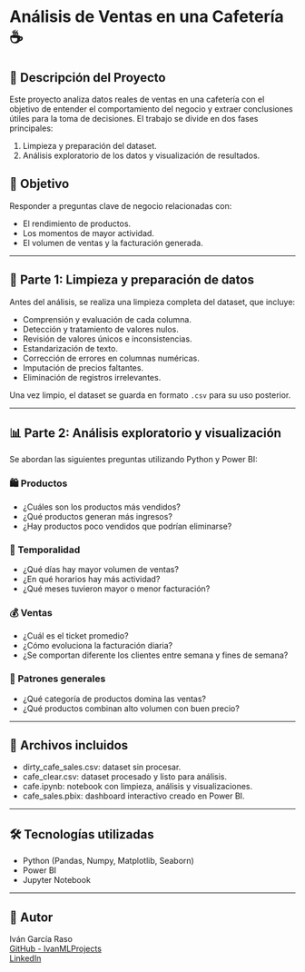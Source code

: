 # Análisis de Ventas en una Cafetería ☕

## 📌 Descripción del Proyecto
Este proyecto analiza datos reales de ventas en una cafetería con el objetivo de entender el comportamiento del negocio y extraer conclusiones útiles para la toma de decisiones. El trabajo se divide en dos fases principales:

1. Limpieza y preparación del dataset.
2. Análisis exploratorio de los datos y visualización de resultados.

## 🎯 Objetivo
Responder a preguntas clave de negocio relacionadas con:
- El rendimiento de productos.
- Los momentos de mayor actividad.
- El volumen de ventas y la facturación generada.

---

## 🧹 Parte 1: Limpieza y preparación de datos

Antes del análisis, se realiza una limpieza completa del dataset, que incluye:

- Comprensión y evaluación de cada columna.
- Detección y tratamiento de valores nulos.
- Revisión de valores únicos e inconsistencias.
- Estandarización de texto.
- Corrección de errores en columnas numéricas.
- Imputación de precios faltantes.
- Eliminación de registros irrelevantes.

Una vez limpio, el dataset se guarda en formato `.csv` para su uso posterior.

---

## 📊 Parte 2: Análisis exploratorio y visualización

Se abordan las siguientes preguntas utilizando Python y Power BI:

### 🛍️ Productos
- ¿Cuáles son los productos más vendidos?
- ¿Qué productos generan más ingresos?
- ¿Hay productos poco vendidos que podrían eliminarse?

### 📅 Temporalidad
- ¿Qué días hay mayor volumen de ventas?
- ¿En qué horarios hay más actividad?
- ¿Qué meses tuvieron mayor o menor facturación?

### 💰 Ventas
- ¿Cuál es el ticket promedio?
- ¿Cómo evoluciona la facturación diaria?
- ¿Se comportan diferente los clientes entre semana y fines de semana?

### 🔎 Patrones generales
- ¿Qué categoría de productos domina las ventas?
- ¿Qué productos combinan alto volumen con buen precio?

---

## 📁 Archivos incluidos
- dirty_cafe_sales.csv: dataset sin procesar.
- cafe_clear.csv: dataset procesado y listo para análisis.
- cafe.ipynb: notebook con limpieza, análisis y visualizaciones.
- cafe_sales.pbix: dashboard interactivo creado en Power BI.


---

## 🛠️ Tecnologías utilizadas
- Python (Pandas, Numpy, Matplotlib, Seaborn)
- Power BI
- Jupyter Notebook

---

## 🚀 Autor
Iván García Raso  
[GitHub - IvanMLProjects](https://github.com/IvanMLProjects)  
[LinkedIn](https://www.linkedin.com/in/ivan-garcia-raso)

